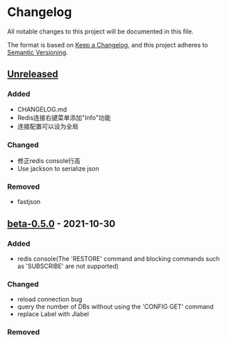 # Changelog
All notable changes to this project will be documented in this file.

The format is based on [Keep a Changelog](https://keepachangelog.com/en/1.0.0/),
and this project adheres to [Semantic Versioning](https://semver.org/spec/v2.0.0.html).

## [Unreleased]
### Added
- CHANGELOG.md
- Redis连接右键菜单添加"Info"功能
- 连接配置可以设为全局

### Changed
- 修正redis console行高
- Use jackson to serialize json

### Removed
- fastjson

## [beta-0.5.0] - 2021-10-30
### Added
- redis console(The 'RESTORE' command and blocking commands such as 'SUBSCRIBE' are not supported)

### Changed
- reload connection bug
- query the number of DBs without using the 'CONFIG GET' command
- replace Label with Jlabel

### Removed

[Unreleased]: https://github.com/MattMin/a-redis/compare/beta-0.5.0...HEAD
[beta-0.5.0]: https://github.com/MattMin/a-redis/releases/tag/beta-0.5.0
